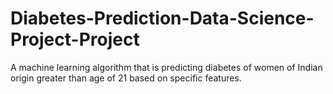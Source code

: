 # Diabetes-Prediction-Data-Science-Project-Project
A machine learning algorithm that is predicting diabetes of women of Indian origin greater than age of 21 based on specific features.
